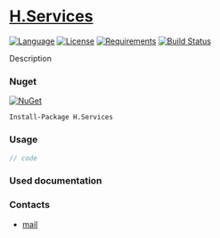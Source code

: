# [H.Services](https://github.com/H-Core/H.Services/) 

[![Language](https://img.shields.io/badge/language-C%23-blue.svg?style=flat-square)](https://github.com/H-Core/H.Services/search?l=C%23&o=desc&s=&type=Code) 
[![License](https://img.shields.io/github/license/H-Core/H.Services.svg?label=License&maxAge=86400)](LICENSE.md) 
[![Requirements](https://img.shields.io/badge/Requirements-.NET%20Standard%202.0-blue.svg)](https://github.com/dotnet/standard/blob/master/docs/versions/netstandard2.0.md)
[![Build Status](https://github.com/H-Core/H.Services/workflows/.NET/badge.svg?branch=master)](https://github.com/H-Core/H.Services/actions?query=workflow%3A%22.NET%22)

Description

### Nuget

[![NuGet](https://img.shields.io/nuget/dt/H.Services.svg?style=flat-square&label=H.Services)](https://www.nuget.org/packages/H.Services/)

```
Install-Package H.Services
```

### Usage

```cs
// code
```

### Used documentation

### Contacts
* [mail](mailto:havendv@gmail.com)
